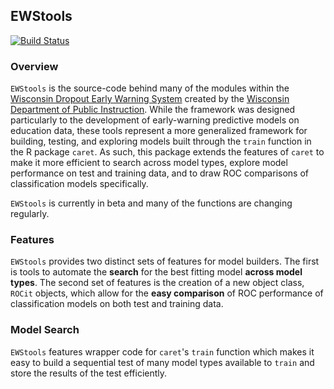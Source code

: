 ## EWStools

[![Build Status](https://travis-ci.org/jknowles/EWStools.png?branch=master)](https://travis-ci.org/jknowles/EWStools)

### Overview

`EWStools` is the source-code behind many of the modules within the [Wisconsin 
Dropout Early Warning System](http://wise.dpi.wi.gov/wisedash_dews) created 
by the [Wisconsin Department of Public Instruction](http://www.dpi.wi.gov). While 
the framework was designed particularly to the development of early-warning 
predictive models on education data, these tools represent a more generalized 
framework for building, testing, and exploring models built through the `train` 
function in the R package `caret`. As such, this package extends the features 
of `caret` to make it more efficient to search across model types, explore 
model performance on test and training data, and to draw ROC comparisons of 
classification models specifically. 

`EWStools` is currently in beta and many of the functions are changing regularly.

### Features

`EWStools` provides two distinct sets of features for model builders. The first 
is tools to automate the **search** for the best fitting model **across model 
types**. The second set of features is the creation of a new object class, `ROCit` 
objects, which allow for the **easy comparison** of ROC performance of 
classification models on both test and training data. 

### Model Search

`EWStools` features wrapper code for `caret`'s `train` function which makes it 
easy to build a sequential test of many model types available to `train` and 
store the results of the test efficiently. 